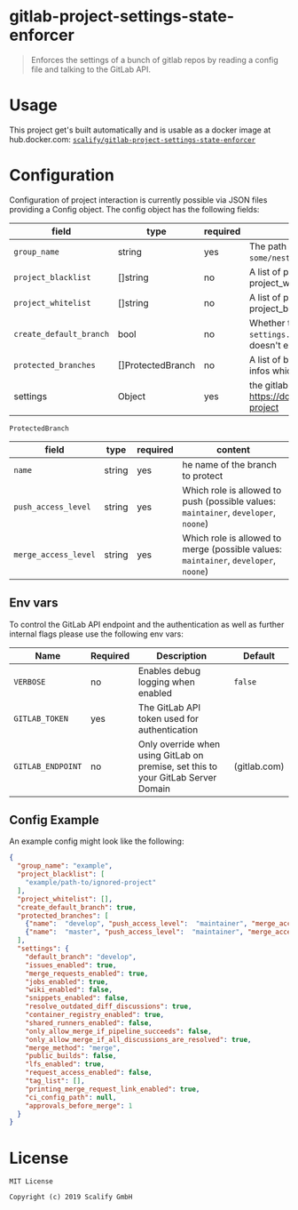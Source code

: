 # gitlab-project-settings-state-enforcer
> Enforces the settings of a bunch of gitlab repos by reading a config file and talking to the GitLab API.

# Usage

This project get's built automatically and is usable as a docker image at hub.docker.com: [`scalify/gitlab-project-settings-state-enforcer`](https://hub.docker.com/r/scalify/gitlab-project-settings-state-enforcer)

# Configuration

Configuration of project interaction is currently possible via JSON files providing a Config object. The config object has the following fields:


| field                   | type              | required | content                                                                                                          | default |
|-------------------------|-------------------|----------|------------------------------------------------------------------------------------------------------------------|---------|
| `group_name`            | string            | yes      | The path of the root group (e.g. `example` or `some/nested/example`)                                             |         |
| `project_blacklist`     | []string          | no       | A list of projects to blacklist (cannot be set when project_whitelist is used)                                   | []      |
| `project_whitelist`     | []string          | no       | A list of projects to whitelist (cannot be set when project_blacklist is used)                                   | []      |
| `create_default_branch` | bool              | no       | Whether the default branch configured in `settings.default_branch` should be created if it doesn't exist already |         |
| `protected_branches`    | []ProtectedBranch | no       | A list of branches to protect, together with the infos which roles are allowed to merge or push.                 |         |
| settings                | Object            | yes      | the gitlab settings to change. Possible keys: https://docs.gitlab.com/ce/api/projects.html#edit-project          |         |


`ProtectedBranch` 

| field                | type   | required | content                                                                              |
|----------------------|--------|----------|--------------------------------------------------------------------------------------|
| `name`               | string | yes      | he name of the branch to protect                                                     |
| `push_access_level`  | string | yes      | Which role is allowed to push (possible values: `maintainer`, `developer`, `noone`)  |
| `merge_access_level` | string | yes      | Which role is allowed to merge (possible values: `maintainer`, `developer`, `noone`) |


## Env vars

To control the GitLab API endpoint and the authentication as well as further internal flags please use the following env vars:

| Name              | Required | Description                                                                       | Default      |
|-------------------|----------|-----------------------------------------------------------------------------------|--------------|
| `VERBOSE`         | no       | Enables debug logging when enabled                                                | `false`      |
| `GITLAB_TOKEN`    | yes      | The GitLab API token used for authentication                                      |              |
| `GITLAB_ENDPOINT` | no       | Only override when using GitLab on premise, set this to your GitLab Server Domain | (gitlab.com) |


## Config Example
An example config might look like the following:

```json
{
  "group_name": "example",
  "project_blacklist": [
    "example/path-to/ignored-project"
  ],
  "project_whitelist": [],
  "create_default_branch": true,
  "protected_branches": [
    {"name":  "develop", "push_access_level":  "maintainer", "merge_access_level":  "developer"},
    {"name":  "master", "push_access_level":  "maintainer", "merge_access_level":  "developer"}
  ],
  "settings": {
    "default_branch": "develop",
    "issues_enabled": true,
    "merge_requests_enabled": true,
    "jobs_enabled": true,
    "wiki_enabled": false,
    "snippets_enabled": false,
    "resolve_outdated_diff_discussions": true,
    "container_registry_enabled": true,
    "shared_runners_enabled": false,
    "only_allow_merge_if_pipeline_succeeds": false,
    "only_allow_merge_if_all_discussions_are_resolved": true,
    "merge_method": "merge",
    "public_builds": false,
    "lfs_enabled": true,
    "request_access_enabled": false,
    "tag_list": [],
    "printing_merge_request_link_enabled": true,
    "ci_config_path": null,
    "approvals_before_merge": 1
  }
}
```


# License

    MIT License
    
    Copyright (c) 2019 Scalify GmbH
